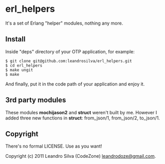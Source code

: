 # erl_helpers

It's a set of Erlang "helper" modules, nothing any more.

## Install

Inside "deps" directory of your OTP application, for example:

    $ git clone git@github.com:leandrosilva/erl_helpers.git
    $ cd erl_helpers
    $ make ungit
    $ make

And finally, put it in the code path of your application and enjoy it.

## 3rd party modules

These modules __mochijason2__ and __struct__ weren't built by me. However I added three new functions in __struct__: from_json/1, from_json/2, to_json/1.

## Copyright

There's no formal LICENSE. Use as you want!

Copyright (c) 2011 Leandro Silva (CodeZone) <leandrodoze@gmail.com>.
